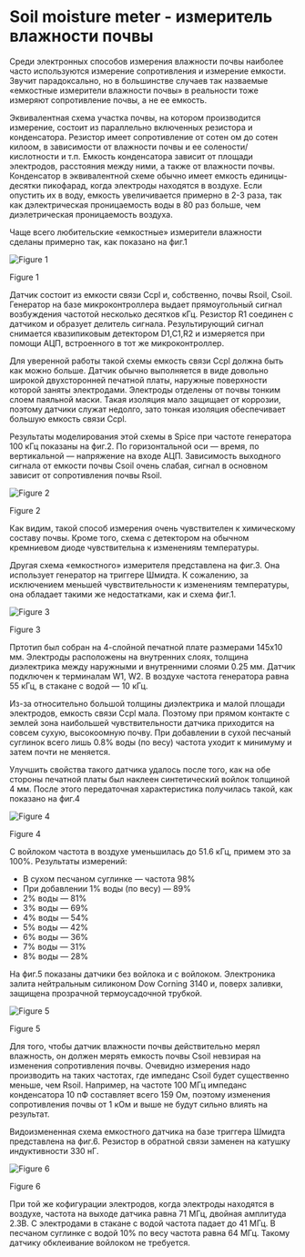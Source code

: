 # Soil moisture meter - измеритель влажности почвы

Среди электронных способов измерения влажности почвы наиболее часто используются измерение сопротивления и измерение емкости.  Звучит парадоксально, но в большинстве случаев так назваемые «емкостные измерители влажности почвы» в реальности тоже измеряют сопротивление почвы, а не ее емкость.

Эквивалентная схема участка почвы, на котором производится измерение, состоит из параллельно включенных резистора и конденсатора. Резистор имеет сопротивление от сотен ом до сотен килоом, в зависимости от влажности почвы и ее солености/кислотности и т.п. Емкость конденсатора зависит от площади электродов, расстояния между ними, а также от влажности почвы. Конденсатор в эквивалентной схеме обычно имеет емкость единицы-десятки пикофарад, когда электроды находятся в воздухе. Если опустить их в воду, емкость увеличивается примерно в 2-3 раза, так как дэлектрическая проницаемость воды в 80 раз больше, чем диэлетрическая проницаемость воздуха. 

Чаще всего любительские «емкостные» измерители влажности сделаны примерно так, как показано на фиг.1

![Figure 1](https://github.com/akouz/Soil_moisture/blob/master/pic/Fig_1.png)

Figure 1

Датчик состоит из емкости связи Ccpl и, собственно, почвы Rsoil, Csoil. Генератор на базе микроконтроллера выдает прямоугольный сигнал возбуждения частотой несколько десятков кГц. Резистор R1 соединен с датчиком и образует делитель сигнала. Результирующий сигнал  снимается квазипиковым детектором D1,C1,R2 и  измеряется при помощи АЦП, встроенного в тот же микроконтроллер. 

Для уверенной работы такой схемы емкость связи Ccpl должна быть как можно больше. Датчик обычно выполняется в виде довольно широкой двухсторонней печатной платы, наружные поверхности которой заняты электродами. Электроды  отделены от почвы  тонким слоем паяльной маски. Такая изоляция мало защищает от коррозии, поэтому датчики служат недолго, зато тонкая изоляция обеспечивает большую емкость связи Ccpl. 

Результаты моделирования этой схемы в Spice при частоте генератора 100 кГц показаны на фиг.2. По горизонтальной оси — время, по вертикальной — напряжение на входе АЦП. Зависимость выходного сигнала от емкости почвы Csoil очень слабая, сигнал в основном зависит от сопротивления почвы Rsoil.

![Figure 2](https://github.com/akouz/Soil_moisture/blob/master/pic/Fig_2.png)

Figure 2

Как видим, такой способ измерения очень чувствителен к химическому составу почвы. Кроме того, схема с детектором на обычном кремниевом диоде чувствительна к изменениям температуры.

Другая схема «емкостного» измерителя представлена на фиг.3. Она использует генератор на триггере Шмидта. К сожалению, за исключением меньшей чувствительности к изменениям температуры, она обладает такими же недостатками, как и схема фиг.1.

![Figure 3](https://github.com/akouz/Soil_moisture/blob/master/pic/Fig_3.png)

Figure 3

Пртотип был собран на 4-слойной печатной плате размерами 145х10 мм. Электроды расположены на внутренних слоях, толщина диэлектрика между наружными и внутренними слоями 0.25 мм.  Датчик подключен к терминалам W1, W2. В воздухе частота генератора равна 55 кГц, в стакане с водой — 10 кГц.

Из-за относительно большой толщины диэлектрика и малой площади электродов, емкость связи Ccpl мала. Поэтому при прямом контакте с землей зона наибольшей чувствительности датчика приходится на совсем сухую, высокоомную почву. При добавлении в сухой песчаный суглинок всего лишь 0.8% воды (по весу) частота уходит к минимуму и затем почти не меняется. 

Улучшить свойства такого датчика удалось после того, как на обе стороны печатной платы был наклеен синтетический войлок толщиной 4 мм. После этого передаточная характеристика получилась такой, как показано на фиг.4

![Figure 4](https://github.com/akouz/Soil_moisture/blob/master/pic/Fig_4.png)

Figure 4

С войлоком частота в воздухе уменьшилась до 51.6 кГц, примем это за 100%. Результаты измерений:
  * В сухом песчаном суглинке — частота 98%
  * При добавлении 1% воды (по весу) — 89%
  * 2% воды — 81%
  * 3% воды — 69%
  * 4% воды — 54%
  * 5% воды — 42%
  * 6% воды — 36%
  * 7% воды — 31%
  * 8% воды — 28%

На фиг.5 показаны датчики без войлока и с войлоком. Электроника залита нейтральным силиконом Dow Corning 3140 и, поверх заливки, защищена прозрачной термоусадочной трубкой. 

![Figure 5](https://github.com/akouz/Soil_moisture/blob/master/pic/Fig_5.png)

Figure 5

Для того, чтобы датчик влажности почвы действительно мерял влажность, он должен мерять емкость почвы Csoil невзирая на изменения сопротивления почвы. Очевидно измерения надо производить на таких частотах,  где импеданс Csoil будет существенно меньше, чем  Rsoil. Например,  на частоте 100 МГц импеданс конденсатора 10 пФ составляет всего 159 Ом, поэтому изменения сопротивления почвы от 1 кОм и выше не будут сильно влиять на результат. 

Видоизмененная схема емкостного датчика на базе триггера Шмидта представлена на фиг.6. Резистор в обратной связи заменен на катушку индуктивности 330 нГ. 

![Figure 6](https://github.com/akouz/Soil_moisture/blob/master/pic/Fig_6.png)

Figure 6


При той же кофигурации электродов, когда электроды находятся в воздухе, частота на выходе датчика равна 71 МГц, двойная амплитуда 2.3В. С электродами в стакане с водой частота падает до 41 МГц. В песчаном суглинке с водой 10% по весу частота равна 64 МГц. Такому датчику обклеивание войлоком не требуется. 
